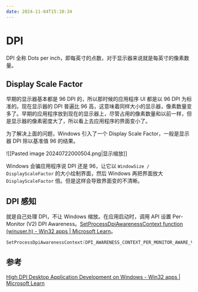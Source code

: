 ```yaml
---
date: 2024-11-04T15:10:34
---
```


# DPI

DPI 全称 Dots per inch，即每英寸的点数，对于显示器来说就是每英寸的像素数量。

## Display Scale Factor

早期的显示器基本都是 96 DPI 的，所以那时候的应用程序 UI 都是以 96 DPI 为标准的。现在显示器的 DPI 普遍比 96 高，这意味着同样大小的显示器，像素数量变多了。早期的应用程序放到现在的显示器上，尽管占用的像素数量和以前一样，但是显示器的像素密度大了，所以看上去应用程序的界面变小了。

为了解决上面的问题，Windows 引入了一个 Display Scale Factor，一般是显示器 DPI 除以基准值 96 的结果。

![[Pasted image 20240722000504.png|显示缩放]]

Windows 会骗应用程序说 DPI 还是 96，让它以 `WindowSize / DisplayScaleFactor` 的大小绘制界面，然后 Windows 再把界面放大 `DisplayScaleFactor` 倍。但是这样会导致界面变的不清晰。

## DPI 感知

就是自己处理 DPI，不让 Windows 缩放。在应用启动时，调用 API 设置 Per-Monitor (V2) DPI Awareness。[SetProcessDpiAwarenessContext function (winuser.h) - Win32 apps | Microsoft Learn](https://learn.microsoft.com/en-us/windows/win32/api/winuser/nf-winuser-setprocessdpiawarenesscontext)。

``` cpp
SetProcessDpiAwarenessContext(DPI_AWARENESS_CONTEXT_PER_MONITOR_AWARE_V2);
```

## 参考

[High DPI Desktop Application Development on Windows - Win32 apps | Microsoft Learn](https://learn.microsoft.com/en-us/windows/win32/hidpi/high-dpi-desktop-application-development-on-windows)
